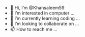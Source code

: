 - 👋 Hi, I’m @Khansaleem59
- 👀 I’m interested in computer  ...
- 🌱 I’m currently learning coding ...
- 💞️ I’m looking to collaborate on ...
- 📫 How to reach me ...

<!---
Khansaleem59/Khansaleem59 is a ✨ special ✨ repository because its `README.md` (this file) appears on your GitHub profile.
You can click the Preview link to take a look at your changes.
--->
